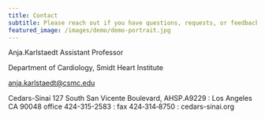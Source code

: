 ```yaml
---
title: Contact
subtitle: Please reach out if you have questions, requests, or feedback.
featured_image: /images/demo/demo-portrait.jpg
---
```


Anja.Karlstaedt
Assistant Professor

Department of Cardiology, Smidt Heart Institute

anja.karlstaedt@csmc.edu

Cedars-Sinai
127 South San Vicente Boulevard, AHSP.A9229  :  Los Angeles CA 90048
office 424-315-2583  :  fax 424‐314‐8750  :  cedars-sinai.org 

